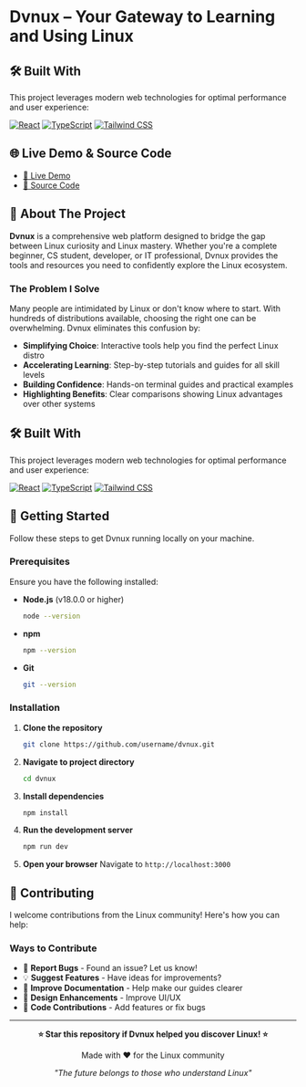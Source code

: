 # Dvnux – Your Gateway to Learning and Using Linux

## 🛠️ Built With

This project leverages modern web technologies for optimal performance and user experience:

[![React](https://img.shields.io/badge/React-20232A?style=for-the-badge&logo=react&logoColor=61DAFB)](https://reactjs.org/)
[![TypeScript](https://img.shields.io/badge/TypeScript-007ACC?style=for-the-badge&logo=typescript&logoColor=white)](https://www.typescriptlang.org/)
[![Tailwind CSS](https://img.shields.io/badge/Tailwind_CSS-38B2AC?style=for-the-badge&logo=tailwind-css&logoColor=white)](https://tailwindcss.com/)

## 🌐 Live Demo & Source Code

- [🚀 Live Demo](https://pawankumar-vn.github.io/Dvnux-Project/)  
- [📂 Source Code](https://github.com/Pawankumar-vn/Dvnux-Project)


## 🎯 About The Project

**Dvnux** is a comprehensive web platform designed to bridge the gap between Linux curiosity and Linux mastery. Whether you're a complete beginner, CS student, developer, or IT professional, Dvnux provides the tools and resources you need to confidently explore the Linux ecosystem.

### The Problem I Solve

Many people are intimidated by Linux or don't know where to start. With hundreds of distributions available, choosing the right one can be overwhelming. Dvnux eliminates this confusion by:

- **Simplifying Choice**: Interactive tools help you find the perfect Linux distro
- **Accelerating Learning**: Step-by-step tutorials and guides for all skill levels
- **Building Confidence**: Hands-on terminal guides and practical examples
- **Highlighting Benefits**: Clear comparisons showing Linux advantages over other systems



## 🛠️ Built With

This project leverages modern web technologies for optimal performance and user experience:

[![React](https://img.shields.io/badge/React-20232A?style=for-the-badge&logo=react&logoColor=61DAFB)](https://reactjs.org/)
[![TypeScript](https://img.shields.io/badge/TypeScript-007ACC?style=for-the-badge&logo=typescript&logoColor=white)](https://www.typescriptlang.org/)
[![Tailwind CSS](https://img.shields.io/badge/Tailwind_CSS-38B2AC?style=for-the-badge&logo=tailwind-css&logoColor=white)](https://tailwindcss.com/)

## 🚀 Getting Started

Follow these steps to get Dvnux running locally on your machine.

### Prerequisites

Ensure you have the following installed:

- **Node.js** (v18.0.0 or higher)
  ```sh
  node --version
  ```

- **npm** 
  ```sh
  npm --version
  ```

- **Git**
  ```sh
  git --version
  ```

### Installation

1. **Clone the repository**
   ```sh
   git clone https://github.com/username/dvnux.git
   ```

2. **Navigate to project directory**
   ```sh
   cd dvnux
   ```

3. **Install dependencies**
   ```sh
   npm install
   ```

4. **Run the development server**
   ```sh
   npm run dev
   ```

5. **Open your browser**
   Navigate to `http://localhost:3000`


## 🤝 Contributing

I welcome contributions from the Linux community! Here's how you can help:

### Ways to Contribute
- 🐛 **Report Bugs** - Found an issue? Let us know!
- 💡 **Suggest Features** - Have ideas for improvements?
- 📝 **Improve Documentation** - Help make our guides clearer
- 🎨 **Design Enhancements** - Improve UI/UX
- 🔧 **Code Contributions** - Add features or fix bugs

</div>


---

<div align="center">

**⭐ Star this repository if Dvnux helped you discover Linux! ⭐**

Made with ❤️ for the Linux community

*"The future belongs to those who understand Linux"*

</div>

